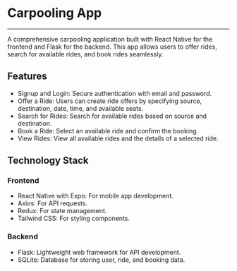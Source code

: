 # Carpooling App
---
A comprehensive carpooling application built with React Native for the frontend and Flask for the backend. This app allows users to offer rides, search for available rides, and book rides seamlessly.

## Features
- Signup and Login: Secure authentication with email and password.
- Offer a Ride: Users can create ride offers by specifying source, destination, date, time, and available seats.
- Search for Rides: Search for available rides based on source and destination.
- Book a Ride: Select an available ride and confirm the booking.
- View Rides: View all available rides and the details of a selected ride.

## Technology Stack
### Frontend
- React Native with Expo: For mobile app development.
- Axios: For API requests.
- Redux: For state management.
- Tailwind CSS: For styling components.
### Backend
- Flask: Lightweight web framework for API development.
- SQLite: Database for storing user, ride, and booking data.
